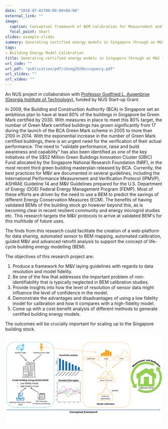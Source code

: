 ```yaml
---
date: "2018-07-01T00:00:00+08:00"
external_link: ""
image:
  caption: Conceptual framework of BEM calibration for Measurement and Verification
  focal_point: Smart
slides: example-slides
summary: Generating certified energy models in Singapore through an M&V framework.An NUS project in collaboration with Professor Godfried L. Augenbroe (Georgia Institute of Technology)
tags:
- Building Energy Model Calibration
title: Generating certified energy models in Singapore through an M&V framework.
url_code: ""
url_pdf: "publication/pdf/chong2020occupancy.pdf"
url_slides: ""
url_video: ""
---
```


An NUS project in collaboration with [Professor Godfried L. Augenbroe (Georgia
Institute of Technology)](https://arch.gatech.edu/people/godfried-l-augenbroe),
funded by NUS Start-up Grant.

In 2009, the Building and Construction Authority (BCA) in Singapore set an
ambitious plan to have at least 80% of the buildings in Singapore be Green Mark
certified by 2030. With measures in place to meet this 80% target, the number
of Green Mark certified buildings has grown significantly from 17 during the
launch of the BCA Green Mark scheme in 2005 to more than 2100 in 2014. With the
exponential increase in the number of Green Mark certified buildings, there is
an urgent need for the verification of their actual performance. The need to
"validate performance, raise and build awareness and capability" has also been
identified as one of the key initiatives of the S\$52 Million Green Buildings
Innovation Cluster (GBIC) Fund allocated by the Singapore National Research
Foundation (NRF), in the most recent third green building masterplan released
by BCA. Currently, the best practices for M&V are documented in several
guidelines, including the International Performance Measurement and
Verification Protocol (IPMVP), ASHRAE Guideline 14 and M&V Guidelines prepared
for the U.S. Department of Energy (DOE) Federal Energy Management Program
(FEMP). Most of these efforts are driven by the need to use a BEM to predict
the savings of different Energy Conservation Measures (ECM). The benefits of
having validated BEMs of the building stock go however beyond this, as is
becoming clear in recent resilient community and energy microgrid studies etc.
This research targets the M&V protocols to arrive at validated BEM's for this
multitude of future uses.

The finds from this research could facilitate the creation of a web-platform
for data sharing, automated sensor to BEM mapping, automated calibration,
guided M&V and advanced retrofit analysis to support the concept of life-cycle
building energy modelling (BEM).

The objectives of this research project are:
1. Produce a framework for M&V laying guidelines with regards to data
   resolution and model fidelity.
2. Be one of the few that addresses the important problem of
   non-identifiability that is typically neglected in BEM calibration studies.
3. Provide insights into how the level of resolution of sensor data might
   influence the level of confidence in the model.
4. Demonstrate the advantages and disadvantages of using a low fidelity model
   for calibration and how it compares with a high-fidelity model.
5. Come up with a cost-benefit analysis of different methods to generate
   certified building energy models.

The outcomes will be crucially important for scaling up to the Singapore building stock.

![](featured.png)

